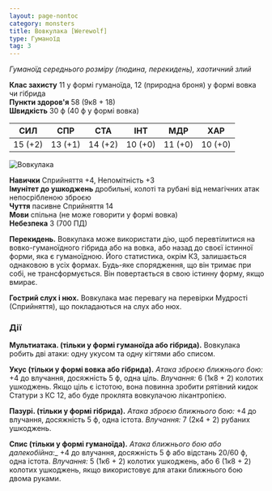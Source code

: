 ```yaml
---
layout: page-nontoc
category: monsters
title: Вовкулака [Werewolf]
type: Гуманоїд
tag: 3
---
```


_Гуманоїд середнього розміру (людина, перекидень), хаотичний злий_

**Клас захисту** 11 у формі гуманоїда, 12 (природна броня) у формі вовка чи гібрида    
**Пункти здоров'я** 58 (9к8 + 18)    
**Швидкість** 30 ф (40 ф у формі вовка)

| СИЛ     | СПР     | СТА     | ІНТ     | МДР     | ХАР     |
| ------- | ------- | ------- | ------- | ------- | ------- |
| 15 (+2) | 13 (+1) | 14 (+2) | 10 (+0) | 11 (+0) | 10 (+0) |

![Вовкулака](https://www.dndbeyond.com/avatars/thumbnails/30832/418/1000/1000/638063837750512227.png)

**Навички** Сприйняття +4, Непомітність +3    
**Імунітет до ушкоджень** дробильні, колоті та рубані від немагічних атак непосрібленою зброєю    
**Чуття** пасивне Сприйняття 14    
**Мови** спільна (не може говорити у формі вовка)    
**Небезпека** 3 (700 ПД)

**Перекидень.** Вовкулака може використати дію, щоб перевтілитися на вовко-гуманоїдного гібрида або на вовка, або назад до своєї істинної форми, яка є гуманоїдною. Його статистика, окрім КЗ, залишається однаковою в усіх формах. Будь-яке спорядження, що він тримає при собі, не трансформується. Він повертається в свою істинну форму, якщо вмирає.    

**Гострий слух і нюх.** Вовкулака має перевагу на перевірки Мудрості (Сприйняття), що покладаються на слух або нюх.

### Дії
**Мультиатака. (тільки у формі гуманоїда або гібрида).** Вовкулака робить дві атаки: одну укусом та одну кігтями або списом.    

**Укус (тільки у формі вовка або гібрида).** _Атака зброєю ближнього бою:_ +4 до влучання, досяжність 5 ф, одна ціль. _Влучання:_ 6 (1к8 + 2) колотих ушкоджень. Якщо ціль є істотою, вона повинна зробити рятівний кидок Статури з КС 12, або буде проклята вовкулачою лікантропією.    

**Пазурі. (тільки у формі гібрида).** _Атака зброєю ближнього бою:_ +4 до влучання, досяжність 5 ф, одна істота. _Влучання:_ 7 (2к4 + 2) рубаних ушкоджень.    

**Спис (тільки у формі гуманоїда).** _Атака ближнього бою або далекобійна:__ +4 до влучання, досяжність 5 ф або відстань 20/60 ф, одна істота. _Влучання:_ 5 (1к6 + 2) колотих ушкоджень, або 6 (1к8 + 2) колотих ушкоджень, якщо використовує для атаки ближнього бою двома руками.
